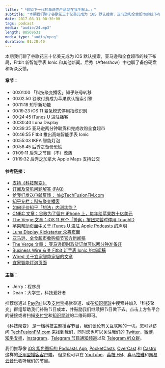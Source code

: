 ```yaml
---
title: "「假如下一代的革命性产品就在我手腕上。」"
subtitle: "本期我们聊了谷歌花三十亿美元成为 iOS 默认搜索，亚马逊和全食超市的线下布局，Fitbit 新智能手表 Ionic 和其他新闻。后秀（Aftershow）中也聊了备份硬盘和听众反馈。"
date: 2017-08-31 00:30:00
tags: podcast
media: "audio/24.mp3"
length: 88569631 
media_type: "audio/mpeg"
duration: 01:20:40
---
```


本期我们聊了谷歌花三十亿美元成为 iOS 默认搜索，亚马逊和全食超市的线下布局，Fitbit 新智能手表 Ionic 和其他新闻。后秀（Aftershow）中也聊了备份硬盘和听众反馈。

#### 章节：

- 00:01:00 「科技聚变播客」知乎账号转移
- 00:02:50 谷歌付费成为苹果默认搜索引擎
- 00:11:18 知乎新功能
- 00:19:23 iOS 11 紧急模式停用指纹识别
- 00:24:45 iTunes U 进驻播客
- 00:30:40 Luna Display
- 00:39:35 亚马逊两分钟取货和完成收购全食超市
- 00:46:55 Fitbit 推出高端智能手表 Ionic
- 00:55:03 IKEA 智能灯泡
- 00:58:45 后秀之备份恐慌
- 01:09:11 后秀之节目（不）改版 
- 01:19:32 后秀之加拿大 Apple Maps 支持公交

#### 参考链接：

- [支持《科技聚变》](https://techfusionfm.com/donate/)
- [订阅及常见问题解答 (FAQ)](https://techfusionfm.com/faq/)
- [给我们发送电邮反馈： hi@TechFusionFM.com](mailto:hi@techfusionfm.com)
- [知乎专栏：科技聚变播客](https://zhuanlan.zhihu.com/TechFusion)
- [如何评价知乎「想法」内测功能？](https://www.zhihu.com/question/64218326/)
- [CNBC 文章：谷歌为了留在 iPhone 上，每年给苹果数十亿美元](https://www.cnbc.com/2017/08/14/google-paying-apple-3-billion-to-remain-default-search--bernstein.html)
- [The Verge 文章：iOS 11 有个「警察」按钮来暂时停用 TouchID](https://www.theverge.com/2017/8/17/16161758/ios-11-touch-id-disable-emergency-services-lock)
- [苹果帮助页面中关于 iTunes U 进驻 Apple Podcasts 的声明](http://help.apple.com/itunesu/sitemanager/#/itu833e41946)
- [Luna Display Kickstarter 众筹页面](https://www.kickstarter.com/projects/767721702/luna-display)
- [亚马逊、全食超市收购细节官方新闻稿](http://phx.corporate-ir.net/phoenix.zhtml?c=176060&p=irol-newsArticle&ID=2295514)
- [The Verge 文章： 亚马逊即时取货订单可以两分钟准备好](https://www.theverge.com/2017/8/15/16150486/amazon-instant-pickup-retail-two-minutes)
- [Business Wire 有关 Fitbit 新手表 Ionic 的新闻稿](http://www.businesswire.com/news/home/20170828005492/en/)
- [Wired 关于宜家智能家居的文章](https://www.wired.com/story/ikea-smart-home/)
- [宜家智能灯泡页面](http://www.ikea.com/us/en/catalog/categories/departments/lighting/36812//)


#### 主播：

- Jerry：程序员
- Dean：大学生，科技爱好者

推荐您通过 [PayPal](https://paypal.me/techfusionfm/5) 以及[支付宝](HTTPS://QR.ALIPAY.COM/FKX09288AJOENI0MVZXM12)捐款渠道、或在[知识星球](https://www.xiaomiquan.com)中搜索并加入「科技聚变」群组帮助我们补贴节目成本，并鼓励我们继续把节目做下去。点击上方各平台的链接或者扫描[支付宝](https://techfusionfm.com/images/QR.JPG)和[知识星球](https://t.zsxq.com/IEmEM3f)的二维码即可。

《科技聚变》 是一档科技主题播客节目，我们谈论有关互联网的一切。您可以访问 [TechFusionFM.com](https://TechFusionFM.com) 来找到我们，同时您也可以关注我们的 [Twitter](http://twitter.com/TechFusionFM)，[微博](http://weibo.com/TechFusionFM)，[知乎专栏](https://zhuanlan.zhihu.com/TechFusion)，[Instagram](http://instagram.com/TechFusionFM)，[Telegram 节目通知频道](https://t.me/TechFusionFM)以及 [Telegram 听众群](https://t.me/TechFusionChat)。

我们推荐像 [iOS 紫色图标的 Podcasts App](https://itunes.apple.com/cn/podcast/id1202658654), [PocketCasts](http://pca.st/podcast/28fcd200-cc7c-0134-10da-25324e2a541d), [OverCast](https://overcast.fm) 和 [Castro](http://supertop.co/castro/) 这样的[泛用型播客客户端](https://techfusionfm.com/faq/)， 但您也可以在 [YouTube](https://www.youtube.com/channel/UC6uvHf21Tjm5lepw6P2Ki-Q)、[荔枝 FM](https://www.lizhi.fm/1494013/)、[喜马拉雅](http://www.ximalaya.com/72456289/album/6648521)和[网易云音乐](http://music.163.com/#/djradio?id=347498120)收听我们的节目。